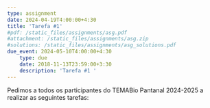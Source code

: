 ```yaml
---
type: assignment
date: 2024-04-19T4:00:00+4:30
title: 'Tarefa #1'
#pdf: /static_files/assignments/asg.pdf
#attachment: /static_files/assignments/asg.zip
#solutions: /static_files/assignments/asg_solutions.pdf
due_event: 2024-05-10T4:00:00+4:30
    type: due
    date: 2018-11-13T23:59:00+3:30
    description: 'Tarefa #1 '
---
```


Pedimos a todos os participantes do TEMABio Pantanal 2024-2025 a realizar as seguintes tarefas:
